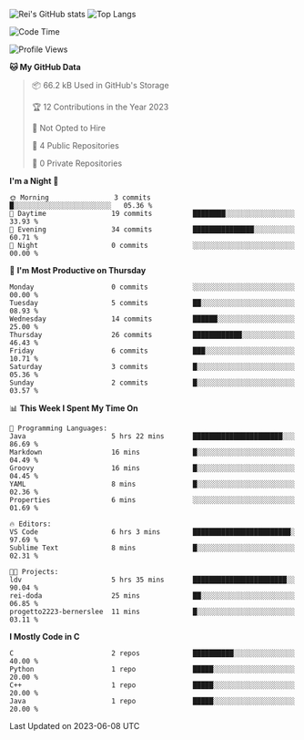 ![Rei's GitHub stats](https://github-readme-stats.vercel.app/api?username=rei-doda&show_icons=true&theme=transparent)
![Top Langs](https://github-readme-stats.vercel.app/api/top-langs/?username=rei-doda&theme=transparent&layout=compact)

<!--START_SECTION:waka-->
![Code Time](http://img.shields.io/badge/Code%20Time-12%20hrs%206%20mins-blue)

![Profile Views](http://img.shields.io/badge/Profile%20Views-99-blue)

**🐱 My GitHub Data** 

> 📦 66.2 kB Used in GitHub's Storage 
 > 
> 🏆 12 Contributions in the Year 2023
 > 
> 🚫 Not Opted to Hire
 > 
> 📜 4 Public Repositories 
 > 
> 🔑 0 Private Repositories 
 > 
**I'm a Night 🦉** 

```text
🌞 Morning                3 commits           █░░░░░░░░░░░░░░░░░░░░░░░░   05.36 % 
🌆 Daytime                19 commits          ████████░░░░░░░░░░░░░░░░░   33.93 % 
🌃 Evening                34 commits          ███████████████░░░░░░░░░░   60.71 % 
🌙 Night                  0 commits           ░░░░░░░░░░░░░░░░░░░░░░░░░   00.00 % 
```
📅 **I'm Most Productive on Thursday** 

```text
Monday                   0 commits           ░░░░░░░░░░░░░░░░░░░░░░░░░   00.00 % 
Tuesday                  5 commits           ██░░░░░░░░░░░░░░░░░░░░░░░   08.93 % 
Wednesday                14 commits          ██████░░░░░░░░░░░░░░░░░░░   25.00 % 
Thursday                 26 commits          ████████████░░░░░░░░░░░░░   46.43 % 
Friday                   6 commits           ███░░░░░░░░░░░░░░░░░░░░░░   10.71 % 
Saturday                 3 commits           █░░░░░░░░░░░░░░░░░░░░░░░░   05.36 % 
Sunday                   2 commits           █░░░░░░░░░░░░░░░░░░░░░░░░   03.57 % 
```


📊 **This Week I Spent My Time On** 

```text
💬 Programming Languages: 
Java                     5 hrs 22 mins       ██████████████████████░░░   86.69 % 
Markdown                 16 mins             █░░░░░░░░░░░░░░░░░░░░░░░░   04.49 % 
Groovy                   16 mins             █░░░░░░░░░░░░░░░░░░░░░░░░   04.45 % 
YAML                     8 mins              █░░░░░░░░░░░░░░░░░░░░░░░░   02.36 % 
Properties               6 mins              ░░░░░░░░░░░░░░░░░░░░░░░░░   01.69 % 

🔥 Editors: 
VS Code                  6 hrs 3 mins        ████████████████████████░   97.69 % 
Sublime Text             8 mins              █░░░░░░░░░░░░░░░░░░░░░░░░   02.31 % 

🐱‍💻 Projects: 
ldv                      5 hrs 35 mins       ███████████████████████░░   90.04 % 
rei-doda                 25 mins             ██░░░░░░░░░░░░░░░░░░░░░░░   06.85 % 
progetto2223-bernerslee  11 mins             █░░░░░░░░░░░░░░░░░░░░░░░░   03.11 % 
```

**I Mostly Code in C** 

```text
C                        2 repos             ██████████░░░░░░░░░░░░░░░   40.00 % 
Python                   1 repo              █████░░░░░░░░░░░░░░░░░░░░   20.00 % 
C++                      1 repo              █████░░░░░░░░░░░░░░░░░░░░   20.00 % 
Java                     1 repo              █████░░░░░░░░░░░░░░░░░░░░   20.00 % 
```




 Last Updated on 2023-06-08 UTC
<!--END_SECTION:waka-->